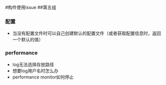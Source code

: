 #构件使用issue
##第五组
### 配置
+ 当没有配置文件时可以自己创建默认的配置文件（或者获取配置信息时，返回一个默认的值）

### performance
+ log无法选择存放路径
+ 想要log用户名时怎么办
+ performance monitor如何停止
